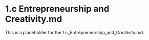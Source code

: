 # 1.c Entrepreneurship and Creativity.md

This is a placeholder for the 1.c_Entrepreneurship_and_Creativity.md.